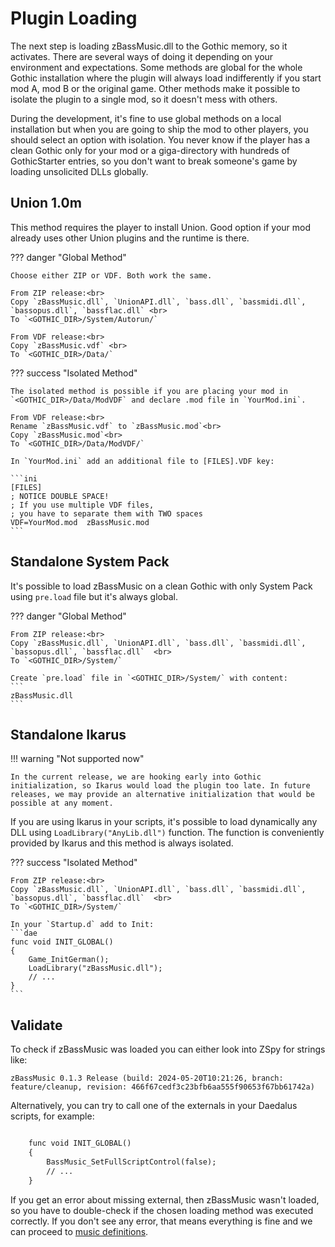 # Plugin Loading

The next step is loading zBassMusic.dll to the Gothic memory, so it activates. There are several ways of doing it
depending on
your environment and expectations. Some methods are global for the whole Gothic installation where the plugin will
always load
indifferently if you start mod A, mod B or the original game. Other methods make it possible to isolate the plugin to a
single
mod, so it doesn't mess with others.

During the development, it's fine to use global methods on a local installation but when you are going to ship the mod
to other
players, you should select an option with isolation. 
You never know if the player has a clean Gothic only for your mod or a giga-directory
with hundreds of GothicStarter entries, so you don't want to break someone's game by loading unsolicited DLLs globally.

## Union 1.0m

This method requires the player to install Union. Good option if your mod already uses other Union plugins and the
runtime is there.

??? danger "Global Method"

    Choose either ZIP or VDF. Both work the same.

    From ZIP release:<br>
    Copy `zBassMusic.dll`, `UnionAPI.dll`, `bass.dll`, `bassmidi.dll`, `bassopus.dll`, `bassflac.dll` <br>
    To `<GOTHIC_DIR>/System/Autorun/`

    From VDF release:<br>
    Copy `zBassMusic.vdf` <br>
    To `<GOTHIC_DIR>/Data/`

??? success "Isolated Method"

    The isolated method is possible if you are placing your mod in `<GOTHIC_DIR>/Data/ModVDF` and declare .mod file in `YourMod.ini`.

    From VDF release:<br>
    Rename `zBassMusic.vdf` to `zBassMusic.mod`<br>
    Copy `zBassMusic.mod`<br>
    To `<GOTHIC_DIR>/Data/ModVDF/`

    In `YourMod.ini` add an additional file to [FILES].VDF key:

    ```ini
    [FILES]
    ; NOTICE DOUBLE SPACE!
    ; If you use multiple VDF files, 
    ; you have to separate them with TWO spaces
    VDF=YourMod.mod  zBassMusic.mod 
    ```

## Standalone System Pack

It's possible to load zBassMusic on a clean Gothic with only System Pack using `pre.load`
file but it's always global.

??? danger "Global Method"

    From ZIP release:<br>
    Copy `zBassMusic.dll`, `UnionAPI.dll`, `bass.dll`, `bassmidi.dll`, `bassopus.dll`, `bassflac.dll`  <br>
    To `<GOTHIC_DIR>/System/`

    Create `pre.load` file in `<GOTHIC_DIR>/System/` with content:
    ```
    zBassMusic.dll
    ```

## Standalone Ikarus

!!! warning "Not supported now"

    In the current release, we are hooking early into Gothic initialization, so Ikarus would load the plugin too late. In future releases, we may provide an alternative initialization that would be possible at any moment.

If you are using Ikarus in your scripts, it's possible to load dynamically any DLL using `LoadLibrary("AnyLib.dll")`
function.
The function is conveniently provided by Ikarus and this method is always isolated.

??? success "Isolated Method"

    From ZIP release:<br>
    Copy `zBassMusic.dll`, `UnionAPI.dll`, `bass.dll`, `bassmidi.dll`, `bassopus.dll`, `bassflac.dll`  <br>
    To `<GOTHIC_DIR>/System/`

    In your `Startup.d` add to Init:
    ```dae
    func void INIT_GLOBAL()
    {
	    Game_InitGerman();
        LoadLibrary("zBassMusic.dll");
        // ...
    }
    ```

## Validate

To check if zBassMusic was loaded you can either look into ZSpy for strings like:

```
zBassMusic 0.1.3 Release (build: 2024-05-20T10:21:26, branch: feature/cleanup, revision: 466f67cedf3c23bfb6aa555f90653f67bb61742a)
```

Alternatively, you can try to call one of the externals in your Daedalus scripts, for example:

```dae

    func void INIT_GLOBAL()
    {   
        BassMusic_SetFullScriptControl(false);
        // ...
    }
```

If you get an error about missing external, then zBassMusic wasn't loaded, so you have to double-check if the chosen
loading method
was executed correctly. If you don't see any error, that means everything is fine and we can proceed
to [music definitions](music-definition.md).